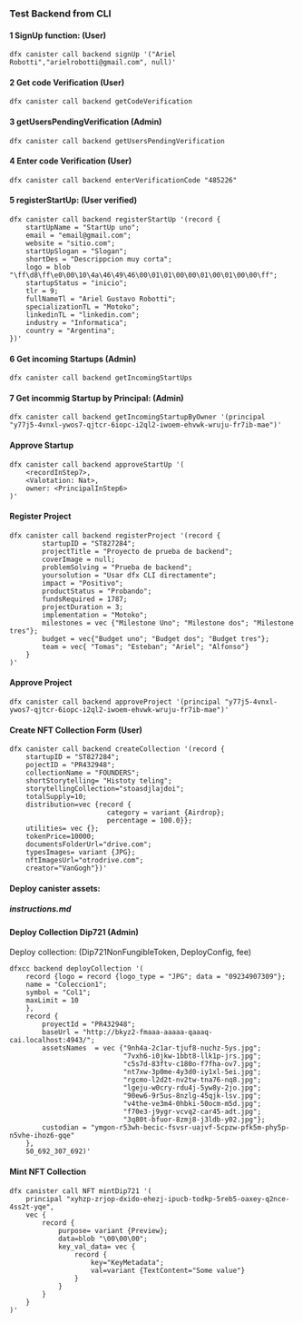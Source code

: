 
### Test Backend from CLI

#### 1 SignUp function:  (User)
```
dfx canister call backend signUp '("Ariel Robotti","arielrobotti@gmail.com", null)'
```

#### 2 Get code Verification (User)

```
dfx canister call backend getCodeVerification
```

#### 3 getUsersPendingVerification (Admin)
```
dfx canister call backend getUsersPendingVerification
```

#### 4 Enter code Verification (User)

```
dfx canister call backend enterVerificationCode "485226"
```


#### 5 registerStartUp: (User verified)
```
dfx canister call backend registerStartUp '(record {
    startUpName = "StartUp uno";
    email = "email@gmail.com";
    website = "sitio.com";
    startUpSlogan = "Slogan";
    shortDes = "Descrippcion muy corta";
    logo = blob "\ff\d8\ff\e0\00\10\4a\46\49\46\00\01\01\00\00\01\00\01\00\00\ff";
    startupStatus = "inicio";
    tlr = 9;
    fullNameTl = "Ariel Gustavo Robotti";
    specializationTL = "Motoko";
    linkedinTL = "linkedin.com";
    industry = "Informatica";
    country = "Argentina";
})'
```

#### 6 Get incoming Startups (Admin)
```
dfx canister call backend getIncomingStartUps
```

#### 7 Get incommig Startup by Principal: (Admin)
```
dfx canister call backend getIncomingStartupByOwner '(principal "y77j5-4vnxl-ywos7-qjtcr-6iopc-i2ql2-iwoem-ehvwk-wruju-fr7ib-mae")'
```
#### Approve Startup
```
dfx canister call backend approveStartUp '(
    <recordInStep7>,
    <Valotation: Nat>,
    owner: <PrincipalInStep6>
)'
```
#### Register Project
```
dfx canister call backend registerProject '(record {    
        startupID = "ST827284";
        projectTitle = "Proyecto de prueba de backend";
        coverImage = null;
        problemSolving = "Prueba de backend";
        yoursolution = "Usar dfx CLI directamente";
        impact = "Positivo";
        productStatus = "Probando";
        fundsRequired = 1787;
        projectDuration = 3;
        implementation = "Motoko";
        milestones = vec {"Milestone Uno"; "Milestone dos"; "Milestone tres"};
        budget = vec{"Budget uno"; "Budget dos"; "Budget tres"};
        team = vec{ "Tomas"; "Esteban"; "Ariel"; "Alfonso"}
    }
)'
```

#### Approve Project

```
dfx canister call backend approveProject '(principal "y77j5-4vnxl-ywos7-qjtcr-6iopc-i2ql2-iwoem-ehvwk-wruju-fr7ib-mae")'
```
#### Create NFT Collection Form (User)
```
dfx canister call backend createCollection '(record {
    startupID = "ST827284";
    pojectID = "PR432948";
    collectionName = "FOUNDERS";
    shortStorytelling= "Histoty teling";
    storytellingCollection="stoasdjlajdoi";
    totalSupply=10;
    distribution=vec {record {
                        category = variant {Airdrop};
                        percentage = 100.0}};
    utilities= vec {};
    tokenPrice=10000;
    documentsFolderUrl="drive.com";
    typesImages= variant {JPG};
    nftImagesUrl="otrodrive.com";
    creator="VanGogh"})'
```

#### Deploy canister assets:
##### <a>instructions.md</a>

#### Deploy Collection Dip721 (Admin)


Deploy collection: (Dip721NonFungibleToken, DeployConfig, fee)

```
dfxcc backend deployCollection '(
    record {logo = record {logo_type = "JPG"; data = "09234907309"};
    name = "Coleccion1";
    symbol = "Col1";
    maxLimit = 10
    },
    record {
        proyectId = "PR432948";
        baseUrl = "http://bkyz2-fmaaa-aaaaa-qaaaq-cai.localhost:4943/";
        assetsNames  = vec {"9nh4a-2c1ar-tjuf8-nuchz-5ys.jpg";
                            "7vxh6-i0jkw-1bbt8-llk1p-jrs.jpg";
                            "c5s7d-83ftv-c180o-f7fha-ov7.jpg";
                            "nt7xw-3p0me-4y3d0-iy1xl-5ei.jpg";
                            "rgcmo-l2d2t-nv2tw-tna76-nq8.jpg";
                            "lgeju-w0cry-rdu4j-5yw8y-2jo.jpg";
                            "90ew6-9r5us-8nzlg-45qjk-lsv.jpg";
                            "v4the-ve3m4-0hbki-50ocm-m5d.jpg";
                            "f70e3-j9ygr-vcvq2-car45-adt.jpg";
                            "3q80t-bfuor-8zmj8-j3ldb-y02.jpg"};
        custodian = "ymgon-r53wh-becic-fsvsr-uajvf-5cpzw-pfk5m-phy5p-n5vhe-ihoz6-gqe"
    },
    50_692_307_692)'
```
#### Mint NFT Collection
```
dfx canister call NFT mintDip721 '(
    principal "xyhzp-zrjop-dxido-ehezj-ipucb-todkp-5reb5-oaxey-q2nce-4ss2t-yqe", 
    vec {
        record {
            purpose= variant {Preview};
            data=blob "\00\00\00";
            key_val_data= vec {
                record {
                    key="KeyMetadata"; 
                    val=variant {TextContent="Some value"}
                }
            }
        }
    }
)'
```